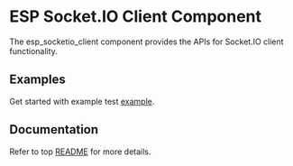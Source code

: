 # ESP Socket.IO Client Component

The esp_socketio_client component provides the APIs for Socket.IO client functionality.

## Examples

Get started with example test [example](./examples/).

## Documentation

Refer to top [README](../../README.md) for more details.
